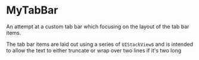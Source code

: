 # MyTabBar

An attempt at a custom tab bar which focusing on the layout of the tab bar items.

The tab bar items are laid out using a series of `UIStackView`s and is intended to allow the text to either truncate or wrap over two lines if it's two long
